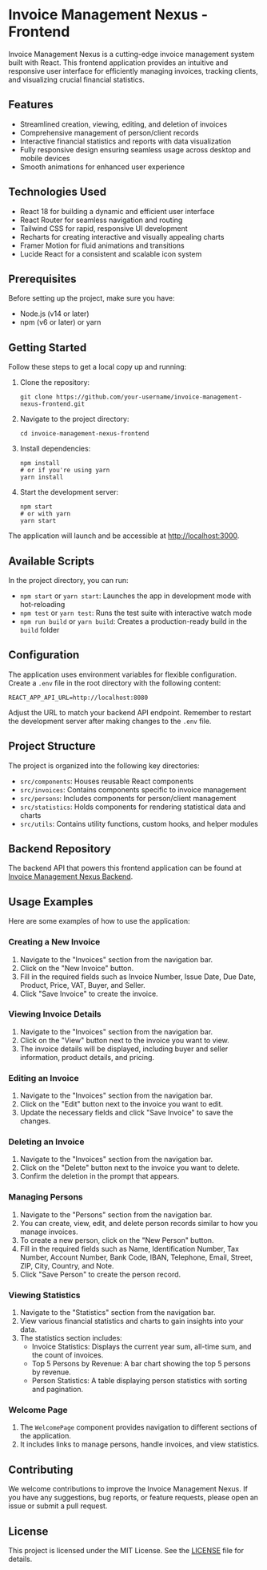 # Invoice Management Nexus - Frontend

Invoice Management Nexus is a cutting-edge invoice management system built with React. This frontend application provides an intuitive and responsive user interface for efficiently managing invoices, tracking clients, and visualizing crucial financial statistics.

## Features

- Streamlined creation, viewing, editing, and deletion of invoices
- Comprehensive management of person/client records
- Interactive financial statistics and reports with data visualization
- Fully responsive design ensuring seamless usage across desktop and mobile devices
- Smooth animations for enhanced user experience

## Technologies Used

- React 18 for building a dynamic and efficient user interface
- React Router for seamless navigation and routing
- Tailwind CSS for rapid, responsive UI development
- Recharts for creating interactive and visually appealing charts
- Framer Motion for fluid animations and transitions
- Lucide React for a consistent and scalable icon system

## Prerequisites

Before setting up the project, make sure you have:

- Node.js (v14 or later)
- npm (v6 or later) or yarn

## Getting Started

Follow these steps to get a local copy up and running:

1. Clone the repository:
   ```
   git clone https://github.com/your-username/invoice-management-nexus-frontend.git
   ```

2. Navigate to the project directory:
   ```
   cd invoice-management-nexus-frontend
   ```

3. Install dependencies:
   ```
   npm install
   # or if you're using yarn
   yarn install
   ```

4. Start the development server:
   ```
   npm start
   # or with yarn
   yarn start
   ```

The application will launch and be accessible at [http://localhost:3000](http://localhost:3000).

## Available Scripts

In the project directory, you can run:

- `npm start` or `yarn start`: Launches the app in development mode with hot-reloading
- `npm test` or `yarn test`: Runs the test suite with interactive watch mode
- `npm run build` or `yarn build`: Creates a production-ready build in the `build` folder

## Configuration

The application uses environment variables for flexible configuration. Create a `.env` file in the root directory with the following content:

```
REACT_APP_API_URL=http://localhost:8080
```

Adjust the URL to match your backend API endpoint. Remember to restart the development server after making changes to the `.env` file.

## Project Structure

The project is organized into the following key directories:

- `src/components`: Houses reusable React components
- `src/invoices`: Contains components specific to invoice management
- `src/persons`: Includes components for person/client management
- `src/statistics`: Holds components for rendering statistical data and charts
- `src/utils`: Contains utility functions, custom hooks, and helper modules

## Backend Repository

The backend API that powers this frontend application can be found at [Invoice Management Nexus Backend](https://github.com/Trisstrender/invoice-management-nexus-backend).

## Usage Examples

Here are some examples of how to use the application:

### Creating a New Invoice

1. Navigate to the "Invoices" section from the navigation bar.
2. Click on the "New Invoice" button.
3. Fill in the required fields such as Invoice Number, Issue Date, Due Date, Product, Price, VAT, Buyer, and Seller.
4. Click "Save Invoice" to create the invoice.

### Viewing Invoice Details

1. Navigate to the "Invoices" section from the navigation bar.
2. Click on the "View" button next to the invoice you want to view.
3. The invoice details will be displayed, including buyer and seller information, product details, and pricing.

### Editing an Invoice

1. Navigate to the "Invoices" section from the navigation bar.
2. Click on the "Edit" button next to the invoice you want to edit.
3. Update the necessary fields and click "Save Invoice" to save the changes.

### Deleting an Invoice

1. Navigate to the "Invoices" section from the navigation bar.
2. Click on the "Delete" button next to the invoice you want to delete.
3. Confirm the deletion in the prompt that appears.

### Managing Persons

1. Navigate to the "Persons" section from the navigation bar.
2. You can create, view, edit, and delete person records similar to how you manage invoices.
3. To create a new person, click on the "New Person" button.
4. Fill in the required fields such as Name, Identification Number, Tax Number, Account Number, Bank Code, IBAN, Telephone, Email, Street, ZIP, City, Country, and Note.
5. Click "Save Person" to create the person record.

### Viewing Statistics

1. Navigate to the "Statistics" section from the navigation bar.
2. View various financial statistics and charts to gain insights into your data.
3. The statistics section includes:
   - Invoice Statistics: Displays the current year sum, all-time sum, and the count of invoices.
   - Top 5 Persons by Revenue: A bar chart showing the top 5 persons by revenue.
   - Person Statistics: A table displaying person statistics with sorting and pagination.

### Welcome Page

1. The `WelcomePage` component provides navigation to different sections of the application.
2. It includes links to manage persons, handle invoices, and view statistics.

## Contributing

We welcome contributions to improve the Invoice Management Nexus. If you have any suggestions, bug reports, or feature requests, please open an issue or submit a pull request.

## License

This project is licensed under the MIT License. See the [LICENSE](LICENSE) file for details.
